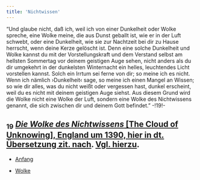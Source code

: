 ```yaml
---
title: 'Nichtwissen'
---
```


“Und glaube nicht, daß ich, weil ich von einer Dunkelheit oder Wolke spreche, eine Wolke meine, die aus Dunst geballt ist, wie er in der Luft schwebt, oder eine Dunkelheit, wie sie zur Nachtzeit bei dir zu Hause herrscht, wenn deine Kerze gelöscht ist. Denn eine solche Dunkelheit und Wolke kannst du mit der Vorstellungskraft und dem Verstand selbst am hellsten Sommertag vor deinem geistigen Auge sehen, nicht anders als du dir umgekehrt in der dunkelsten Winternacht ein helles, leuchtendes Licht vorstellen kannst. Solch ein Irrtum sei ferne von dir; so meine ich es nicht. Wenn ich nämlich ›Dunkelheit‹ sage, so meine ich einen Mangel an Wissen; so wie dir alles, was du nicht weißt oder vergessen hast, dunkel erscheint, weil du es nicht mit deinem geistigen Auge siehst. Aus diesem Grund wird die Wolke nicht eine Wolke der Luft, sondern eine Wolke des Nichtwissens genannt, die sich zwischen dir und deinem Gott befindet.” -!19!-
## <sub class="subscript">**19**</sub> [_Die Wolke des Nichtwissens_ [The Cloud of Unknowing], England um 1390, hier in dt. Übersetzung <u>zit. nach</u>](https://d.lib.rochester.edu/teams/text/gallacher-cloud-of-unknowing). [<u>Vgl. hierzu</u>](https://de.wikipedia.org/wiki/Die_Wolke_des_Nichtwissens).

* [Anfang](Beginnings_de)

* [Wolke](Clouds_de)
